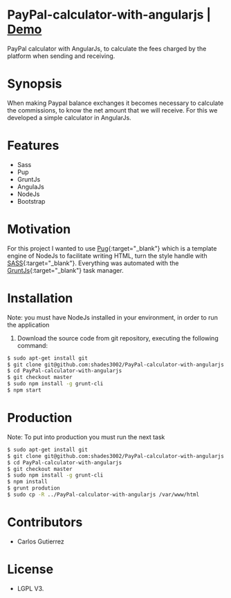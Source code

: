 # PayPal-calculator-with-angularjs | [Demo](https://shades3002.github.io/PayPal-calculator-with-angularjs?target=_blank "Demo")
PayPal calculator with AngularJs, to calculate the fees charged by the platform when sending and receiving.

# Synopsis

When making Paypal balance exchanges it becomes necessary to calculate the commissions, to know the net amount that we will receive. For this we developed a simple calculator in AngularJs.

# Features
* Sass
* Pup
* GruntJs
* AngulaJs
* NodeJs
* Bootstrap

# Motivation

For this project I wanted to use [Pug](https://pugjs.org/ "Pug"){:target="_blank"} which is a template engine of NodeJs to facilitate writing HTML, turn the style handle with [SASS](http://sass-lang.com/ "SASS"){:target="_blank"}. Everything was automated with the [GruntJs](https://gruntjs.com/ "GruntJs"){:target="_blank"} task manager.

# Installation

Note: you must have NodeJs installed in your environment, in order to run the application

1. Download the source code from git repository, executing the following command:

```bash
$ sudo apt-get install git
$ git clone git@github.com:shades3002/PayPal-calculator-with-angularjs.git
$ cd PayPal-calculator-with-angularjs
$ git checkout master
$ sudo npm install -g grunt-cli
$ npm start
```

# Production

Note: To put into production you must run the next task

```bash
$ sudo apt-get install git
$ git clone git@github.com:shades3002/PayPal-calculator-with-angularjs.git
$ cd PayPal-calculator-with-angularjs
$ git checkout master
$ sudo npm install -g grunt-cli
$ npm install
$ grunt prodution
$ sudo cp -R ../PayPal-calculator-with-angularjs /var/www/html
```
# Contributors
- Carlos Gutierrez

# License
- LGPL V3.
